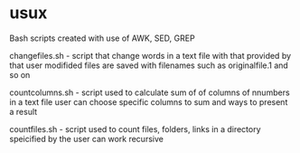 # usux
Bash scripts created with use of AWK, SED, GREP

changefiles.sh - script that change words in a text file with that provided by that user
                 modifided files are saved with filenames such as originalfile.1 and so on
                 
countcolumns.sh - script used to calculate sum of of columns of nnumbers in a text file
                  user can choose specific columns to sum and ways to present a result
                  
countfiles.sh - script used to count files, folders, links in a directory speicified by the user
                can work recursive
